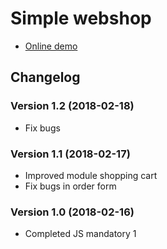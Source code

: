 # Simple webshop
* [Online demo](https://nguyenkhois.github.io/js-mandatory1/views/)

## Changelog
### Version 1.2 (2018-02-18)
* Fix bugs

### Version 1.1 (2018-02-17)
* Improved module shopping cart
* Fix bugs in order form

### Version 1.0 (2018-02-16)
* Completed JS mandatory 1